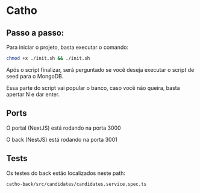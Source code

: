 # Catho

## Passo a passo:

Para iniciar o projeto, basta executar o comando:

```sh
chmod +x ./init.sh && ./init.sh
```

Após o script finalizar, será perguntado se você deseja executar o script de seed para o MongoDB. 

Essa parte do script vai popular o banco, caso você não queira, basta apertar N e dar enter.

## Ports

O portal (NextJS) está rodando na porta 3000

O back (NestJS) está rodando na porta 3001

## Tests

Os testes do back estão localizados neste path:

```
catho-back/src/candidates/candidates.service.spec.ts
```
